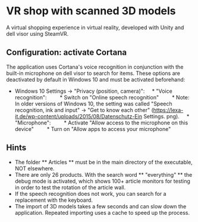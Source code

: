 # VR shop with scanned 3D models
A virtual shopping experience in virtual reality, developed with Unity and dell visor using SteamVR.

## Configuration: activate Cortana
The application uses Cortana's voice recognition in conjunction with the built-in microphone on dell visor to search for items. These options are deactivated by default in Windows 10 and must be activated beforehand:

* Windows 10 Settings -> "Privacy (position, camera)":
    * "Voice recognition":
        * Switch on "Online speech recognition"
        * Note: In older versions of Windows 10, the setting was called "Speech recognition, ink and input" -> "Get to know each other" (https://lexa-it.de/wp-content/uploads/2015/08/Datenschutz-Ein Settings. png).
    * "Microphone":
        * Activate "Allow access to the microphone on this device"
        * Turn on "Allow apps to access your microphone"

## Hints
* The folder ** Articles ** must be in the main directory of the executable, NOT elsewhere.
* There are only 26 products. With the search word ** "everything" ** the debug mode is activated, which shows 100+ article monitors for testing in order to test the rotation of the article wall.
* If the speech recognition does not work, you can search for a replacement with the keyboard.
* The import of 3D models takes a few seconds and can slow down the application. Repeated importing uses a cache to speed up the process.